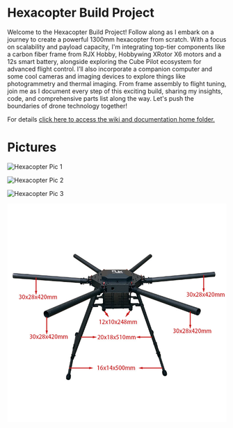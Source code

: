 # Hexacopter Build Project
Welcome to the Hexacopter Build Project! Follow along as I embark on a journey to create a powerful 1300mm hexacopter from scratch. With a focus on scalability and payload capacity, I'm integrating top-tier components like a carbon fiber frame from RJX Hobby, Hobbywing XRotor X6 motors and a 12s smart battery, alongside exploring the Cube Pilot ecosystem for advanced flight control. I’ll also incorporate a companion computer and some cool cameras and imaging devices to explore things like photogrammetry and thermal imaging. From frame assembly to flight tuning, join me as I document every step of this exciting build, sharing my insights, code, and comprehensive parts list along the way. Let's push the boundaries of drone technology together!

For details [click here to access the wiki and documentation home folder.](./wiki/Drone-Wiki.md)

# Pictures
![Hexacopter Pic 1](./wiki/.attachments/hexacopter-image1.jpg)

![Hexacopter Pic 2](./wiki/.attachments/hexacopter-image2.jpg)

![Hexacopter Pic 3](./wiki/.attachments/hexacopter-image3.jpg)

![Frame](./wiki/01-Frame/images/frame1.jpg)